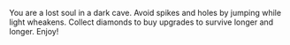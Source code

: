 You are a lost soul in a dark cave.
Avoid spikes and holes by jumping while light wheakens.
Collect diamonds to buy upgrades to survive longer and longer.
Enjoy!